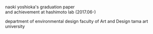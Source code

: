 naoki yoshioka's graduation paper  
and
achievement at hashimoto lab (2017.06-)

department of environmental design
faculty of Art and Design
tama art university